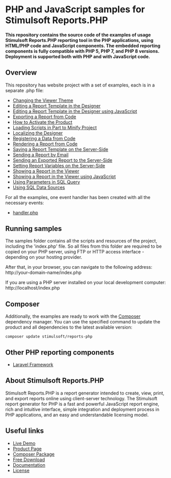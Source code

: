 # PHP and JavaScript samples for Stimulsoft Reports.PHP

#### This repository contains the source code of the examples of usage Stimulsoft Reports.PHP reporting tool in the PHP applications, using HTML/PHP code and JavaScript components. The embedded reporting components is fully compatible with PHP 5, PHP 7, and PHP 8 versions. Deployment is supported both with PHP and with JavaScript code.

## Overview
This repository has website project with a set of examples, each is in a separate .php file:
* [Changing the Viewer Theme](https://github.com/stimulsoft/Samples-Reports.PHP/blob/master/Changing%20the%20Viewer%20Theme.php)
* [Editing a Report Template in the Designer](https://github.com/stimulsoft/Samples-Reports.PHP/blob/master/Editing%20a%20Report%20Template%20in%20the%20Designer.php)
* [Editing a Report Template in the Designer using JavaScript](https://github.com/stimulsoft/Samples-Reports.PHP/blob/master/Editing%20a%20Report%20Template%20in%20the%20Designer%20using%20JavaScript.php)
* [Exporting a Report from Code](https://github.com/stimulsoft/Samples-Reports.PHP/blob/master/Exporting%20a%20Report%20from%20Code.php)
* [How to Activate the Product](https://github.com/stimulsoft/Samples-Reports.PHP/blob/master/How%20to%20Activate%20the%20Product.php)
* [Loading Scripts in Part to Minify Project](https://github.com/stimulsoft/Samples-Reports.PHP/blob/master/Loading%20Scripts%20in%20Part%20to%20Minify%20Project.php)
* [Localizing the Designer](https://github.com/stimulsoft/Samples-Reports.PHP/blob/master/Localizing%20the%20Designer.php)
* [Registering a Data from Code](https://github.com/stimulsoft/Samples-Reports.PHP/blob/master/Registering%20a%20Data%20from%20Code.php)
* [Rendering a Report from Code](https://github.com/stimulsoft/Samples-Reports.PHP/blob/master/Rendering%20a%20Report%20from%20Code.php)
* [Saving a Report Template on the Server-Side](https://github.com/stimulsoft/Samples-Reports.PHP/blob/master/Saving%20a%20Report%20Template%20on%20the%20Server-Side.php)
* [Sending a Report by Email](https://github.com/stimulsoft/Samples-Reports.PHP/blob/master/Sending%20a%20Report%20by%20Email.php)
* [Sending an Exported Report to the Server-Side](https://github.com/stimulsoft/Samples-Reports.PHP/blob/master/Sending%20an%20Exported%20Report%20to%20the%20Server-Side.php)
* [Setting Report Variables on the Server-Side](https://github.com/stimulsoft/Samples-Reports.PHP/blob/master/Setting%20Report%20Variables%20on%20the%20Server-Side.php)
* [Showing a Report in the Viewer](https://github.com/stimulsoft/Samples-Reports.PHP/blob/master/Showing%20a%20Report%20in%20the%20Viewer.php)
* [Showing a Report in the Viewer using JavaScript](https://github.com/stimulsoft/Samples-Reports.PHP/blob/master/Showing%20a%20Report%20in%20the%20Viewer%20using%20JavaScript.php)
* [Using Parameters in SQL Query](https://github.com/stimulsoft/Samples-Reports.PHP/blob/master/Using%20Parameters%20in%20SQL%20Query.php)
* [Using SQL Data Sources](https://github.com/stimulsoft/Samples-Reports.PHP/blob/master/Using%20SQL%20Data%20Sources.php)

For all the examples, one event handler has been created with all the necessary events:
* [handler.php](https://github.com/stimulsoft/Samples-Reports.PHP/blob/master/handler.php)

## Running samples
The samples folder contains all the scripts and resources of the project, including the 'index.php' file. So all files from this folder are required to be copied on your PHP server, using FTP or HTTP access interface - depending on your hosting provider.

After that, in your browser, you can navigate to the following address:  
http://your-domain-name/index.php

If you are using a PHP server installed on your local development computer:  
http://localhost/index.php

## Composer
Additionally, the examples are ready to work with the [Composer](https://getcomposer.org/) dependency manager. You can use the specified command to update the product and all dependencies to the latest available version:

```
composer update stimulsoft/reports-php
```

## Other PHP reporting components
* [Laravel Framework](https://github.com/stimulsoft/Samples-Reports.PHP-for-Laravel)

## About Stimulsoft Reports.PHP
Stimulsoft Reports.PHP is a report generator intended to create, view, print, and export reports online using client-server technology. The Stimulsoft report generator for PHP is a fast and powerful JavaScript report engine, rich and intuitive interface, simple integration and deployment process in PHP applications, and an easy and understandable licensing model.

## Useful links
* [Live Demo](http://demo.stimulsoft.com/#Js)
* [Product Page](https://www.stimulsoft.com/en/products/reports-php)
* [Composer Package](https://packagist.org/packages/stimulsoft/reports-php)
* [Free Download](https://www.stimulsoft.com/en/downloads)
* [Documentation](https://www.stimulsoft.com/en/documentation/online/programming-manual/reports_and_dashboards_for_php.htm)
* [License](LICENSE.md)
